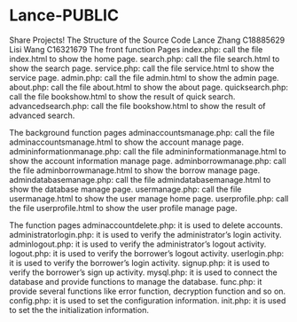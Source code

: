 # Lance-PUBLIC
Share Projects!
The Structure of the Source Code
Lance Zhang  C18885629
Lisi Wang  C16321679
The front function Pages
index.php: call the file index.html to show the home page.
search.php: call the file search.html to show the search page.
service.php: call the file service.html to show the service page.
admin.php: call the file admin.html to show the admin page.
about.php: call the file about.html to show the about page.
quicksearch.php: call the file bookshow.html to show the result of quick search.
advancedsearch.php: call the file bookshow.html to show the result of advanced search.

The background function pages
adminaccountsmanage.php: call the file adminaccountsmanage.html to show the account manage page.
admininformationmanage.php: call the file admininformationmanage.html to show the account information manage page.
adminborrowmanage.php: call the file adminborrowmanage.html to show the borrow manage page.
admindatabasemanage.php: call the file admindatabasemanage.html to show the database manage page.
usermanage.php: call the file usermanage.html to show the user manage home page.
userprofile.php: call the file userprofile.html to show the user profile manage page.

The function pages
adminaccountdelete.php: it is used to delete accounts.
administratorlogin.php: it is used to verify the administrator’s login activity.
adminlogout.php: it is used to verify the administrator’s logout activity.
logout.php: it is used to verify the borrower’s logout activity.
userlogin.php: it is used to verify the borrower’s login activity.
signup.php: it is used to verify the borrower’s sign up activity.
mysql.php: it is used to connect the database and provide functions to manage the database.
func.php: it provide several functions like error function, decryption function and so on.
config.php: it is used to set the configuration information.
init.php: it is used to set the the initialization information.
